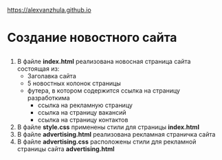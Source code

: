 https://alexvanzhula.github.io


# Создание новостного сайта 
## 
1. В файле **index.html** реализована новосная страница сайта состоящая из:
    * Заголавка сайта 
    * 5 новостных колонок страницы 
    * футера, в котором содержится ссылка на страницу разработкима
        + ссылка на рекламную страницу
        + ссылка на страницу вакансий 
        + ссылка на страницу контактов
2. В файле **style.css** применены стили для страницы **index.html**
3. В файле **advertising.html** реализована рекламная страничка сайта 
4. В файле **advertising.сss** расположены стили для рекламной страницы сайта **advertising.html**
